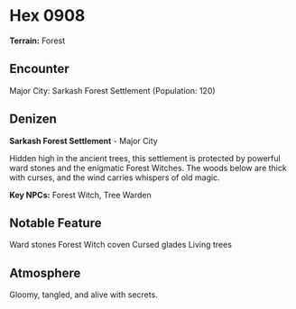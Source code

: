# Hex 0908

**Terrain:** Forest

## Encounter
Major City: Sarkash Forest Settlement (Population: 120)

## Denizen
**Sarkash Forest Settlement** - Major City

Hidden high in the ancient trees, this settlement is protected by powerful ward stones and the enigmatic Forest Witches. The woods below are thick with curses, and the wind carries whispers of old magic.

**Key NPCs:** Forest Witch, Tree Warden

## Notable Feature
Ward stones
Forest Witch coven
Cursed glades
Living trees

## Atmosphere
Gloomy, tangled, and alive with secrets.
